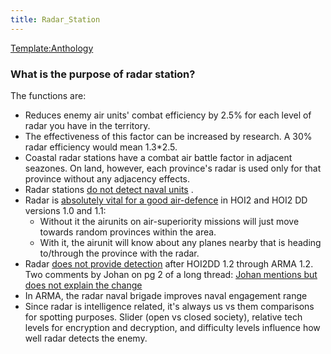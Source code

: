 ```yaml
---
title: Radar_Station
---
```



[Template:Anthology](/wiki/index.php?title=Template:Anthology&action=edit&redlink=1 "Template:Anthology (page does not exist)")

###    What is the purpose of radar station? 

The functions are:

-   Reduces enemy air units' combat efficiency by 2.5% for each level of
    radar you have in the territory.
-   The effectiveness of this factor can be increased by research. A 30%
    radar efficiency would mean 1.3\*2.5.
-   Coastal radar stations have a combat air battle factor in adjacent
    seazones. On land, however, each province's radar is used only for
    that province without any adjacency effects.
-   Radar stations [do not detect naval
    units](http://forum.paradoxplaza.com/forum/showthread.php?t=218736)
    .
-   Radar is [absolutely vital for a good
    air-defence](http://forum.paradoxplaza.com/forum/showthread.php?t=218736)
    in HOI2 and HOI2 DD versions 1.0 and 1.1:
    -   Without it the airunits on air-superiority missions will just
        move towards random provinces within the area.
    -   With it, the airunit will know about any planes nearby that is
        heading to/through the province with the radar.
-   Radar [does not provide
    detection](http://forum.paradoxplaza.com/forum/showpost.php?p=8204611&postcount=27)
    after HOI2DD 1.2 through ARMA 1.2. Two comments by Johan on pg 2 of
    a long thread: [Johan mentions but does not explain the
    change](http://forum.paradoxplaza.com/forum/showthread.php?t=346220&page=2)
-   In ARMA, the radar naval brigade improves naval engagement range
-   Since radar is intelligence related, it's always us vs them
    comparisons for spotting purposes. Slider (open vs closed society),
    relative tech levels for encryption and decryption, and difficulty
    levels influence how well radar detects the enemy.
